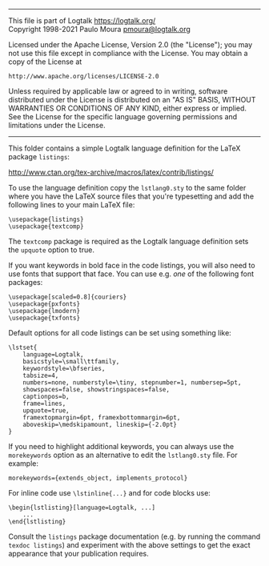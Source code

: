 ________________________________________________________________________

This file is part of Logtalk <https://logtalk.org/>  
Copyright 1998-2021 Paulo Moura <pmoura@logtalk.org>

Licensed under the Apache License, Version 2.0 (the "License");
you may not use this file except in compliance with the License.
You may obtain a copy of the License at

    http://www.apache.org/licenses/LICENSE-2.0

Unless required by applicable law or agreed to in writing, software
distributed under the License is distributed on an "AS IS" BASIS,
WITHOUT WARRANTIES OR CONDITIONS OF ANY KIND, either express or implied.
See the License for the specific language governing permissions and
limitations under the License.
________________________________________________________________________


This folder contains a simple Logtalk language definition for the LaTeX
package `listings`:

http://www.ctan.org/tex-archive/macros/latex/contrib/listings/

To use the language definition copy the `lstlang0.sty` to the same
folder where you have the LaTeX source files that you're typesetting
and add the following lines to your main LaTeX file:

	\usepackage{listings}
	\usepackage{textcomp}

The `textcomp` package is required as the Logtalk language definition
sets the `upquote` option to true.

If you want keywords in bold face in the code listings, you will also
need to use fonts that support that face. You can use e.g. *one* of the
following font packages:

	\usepackage[scaled=0.8]{couriers}
	\usepackage{pxfonts}
	\usepackage{lmodern}
	\usepackage{txfonts}

Default options for all code listings can be set using something like:

	\lstset{
		language=Logtalk,
		basicstyle=\small\ttfamily,
		keywordstyle=\bfseries,
		tabsize=4,
		numbers=none, numberstyle=\tiny, stepnumber=1, numbersep=5pt,
		showspaces=false, showstringspaces=false,
		captionpos=b,
		frame=lines,
		upquote=true,
		framextopmargin=6pt, framexbottommargin=6pt,
		aboveskip=\medskipamount, lineskip={-2.0pt}
	}

If you need to highlight additional keywords, you can always use the
`morekeywords` option as an alternative to edit the `lstlang0.sty`
file. For example:

	morekeywords={extends_object, implements_protocol}

For inline code use `\lstinline{...}` and for code blocks use:

	\begin{lstlisting}[language=Logtalk, ...]
		...
	\end{lstlisting}

Consult the `listings` package documentation (e.g. by running the command
`texdoc listings`) and experiment with the above settings to get the exact
appearance that your publication requires.

